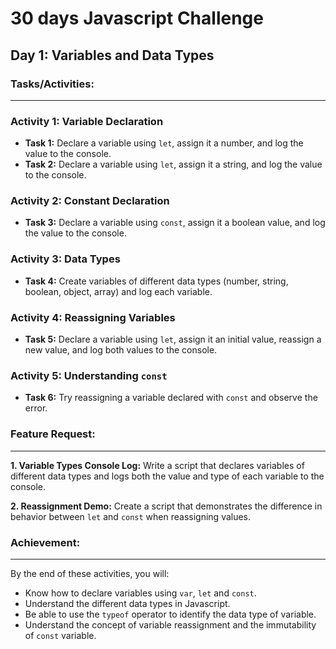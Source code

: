 # 30 days Javascript Challenge


## Day 1: Variables and Data Types


### Tasks/Activities:

---

### Activity 1: Variable Declaration

- **Task 1:** Declare a variable using `let`, assign it a number, and log the value to the console.
- **Task 2:** Declare a variable using `let`, assign it a string, and log the value to the console.

### Activity 2: Constant Declaration

- **Task 3:** Declare a variable using `const`, assign it a boolean value, and log the value to the console.

### Activity 3: Data Types

- **Task 4:** Create variables of different data types (number, string, boolean, object, array) and log each variable.

### Activity 4: Reassigning Variables

- **Task 5:** Declare a variable using `let`, assign it an initial value, reassign a new value, and log both values to the console.

### Activity 5: Understanding `const`

- **Task 6:** Try reassigning a variable declared with `const` and observe the error.

### Feature Request:

---

**1. Variable Types Console Log:** Write a script that declares variables of different data types and logs both the value and type of each variable to the console.

**2. Reassignment Demo:** Create a script that demonstrates the difference in behavior between `let` and `const` when reassigning values.

### Achievement:

---

By the end of these activities, you will:

- Know how to declare variables using `var`, `let` and `const`.
- Understand the different data types in Javascript.
- Be able to use the `typeof` operator to identify the data type of variable.
- Understand the concept of variable reassignment and the immutability of `const` variable.